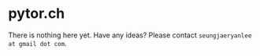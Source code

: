 # pytor.ch

There is nothing here yet. Have any ideas? Please contact `seungjaeryanlee at gmail dot com`.
